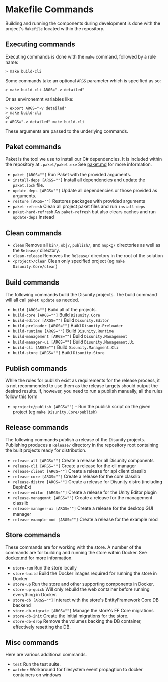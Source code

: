 # Makefile Commands

Building and running the components during development is done with the project's `Makefile` located within the repository.

## Executing commands

Executing commands is done with the `make` command, followed by a rule name:

    > make build-cli

Some commands take an optional `ARGS` parameter which is specified as so:

    > make build-cli ARGS="-v detailed"

Or as environemnt variables like:
```
> export ARGS="-v detailed"
> make build-cli
or
> ARGS="-v detailed" make build-cli
```
These arguments are passed to the underlying commands.

## Paket commands

Paket is the tool we use to install our C# dependencies. It is included within the repository at `.paket/paket.exe` See [paket.md](paket.md) for more information.

- `paket [ARGS=""]` Run Paket with the provided arguments.
- `install-deps [ARGS=""]` Install all dependencies and update the `paket.lock` file.
- `update-deps [ARGS=""]` Update all dependencies or those provided as arguments.
- `restore [ARGS=""]` Restores packages with provided arguments
- `paket-refresh` Clean all project paket files and run `install-deps`
- `paket-hard-refresh` As `paket-refresh` but also clears caches and run `update-deps` instead

## Clean commands

- `clean` Remove all `bin/`, `obj/`, `publish/`, and `nupkg/` directories as well as the `Release/` directory.
- `clean-release` Removes the `Release/` directory in the root of the solution
- `<project>/clean` Clean only specified project (eg `make Disunity.Core/clean`)


## Build commands

The following commands build the Disunity projects. The build command will all call `paket update` as needed.

- `build [ARGS=""]` Build all of the projects.
- `build-core [ARGS=""]` Build `Disunity.Core`
- `build-editor [ARGS=""]` Build `Disunity.Editor`
- `build-preloader [ARGS=""]` Build `Disunity.Preloader`
- `build-runtime [ARGS=""]` Build `Disunity.Runtime`
- `build-management [ARGS=""]` Build `Disunity.Management`
- `build-manager-ui [ARGS=""]` Build `Disunity.Management.Ui`
- `build-cli [ARGS=""]` Build `Disunity.Managment.Cli`
- `build-store [ARGS=""]` Build `Disunity.Store`

## Publish commands

While the rules for publish exist as requirements for the release process, it is not recommended to use them as the release targets should output the desired results.
If, however, you need to run a publish manually, all the rules follow this form

- `<project>/publish [ARGS=""]` - Run the publish script on the given project (eg `make Disunity.Core/publish`)

## Release commands

The following commands publish a release of the Disunity projects. Publishing produces a `Release/` directory in the repository root containing the built projects ready for distribution.

- `release-all [ARGS=""]` Create a release for all Disunity components
- `release-cli [ARGS=""]` Create a release for the cli manager
- `release-client [ARGS=""]` Create a release for api client classlib
- `release-core [ARGS=""]` Create a release for the core classlib
- `release-distro [ARGS=""]` Create a release for Disunity distro (including BepInEx)
- `release-editor [ARGS=""]` Create a release for the Unity Editor plugin
- `release-managemnt [ARGS=""]` Create a release for the management classlib
- `release-manager-ui [ARGS=""]` Create a release for the desktop GUI manager
- `release-example-mod [ARGS=""]` Create a release for the example mod

## Store commands

These commands are for working with the store. A number of the commands are for building and running the store within Docker. See [docker.md](docker.md) for more information.

- `store-run` Run the store locally
- `store-build` Build the Docker images required for running the store in Docker
- `store-up` Run the store and other supporting components in Docker.
- `store-up-quick` Will only rebuild the web container before running everything in Docker.
- `store-db [ARGS=""]` Interact with the store's EntityFramework Core DB backend
- `store-db-migrate [ARGS=""]` Manage the store's EF Core migrations
- `store-db-init` Create the initial migrations for the store.
- `store-db-drop` Remove the volumes backing the DB container, effectively resetting the DB.

## Misc commands

Here are various additional commands.

- `test` Run the test suite.
- `watcher` Workaround for filesystem event propagtion to docker containers on windows

